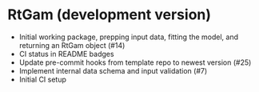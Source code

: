 # RtGam (development version)

* Initial working package, prepping input data, fitting the model, and returning an RtGam object (#14)
* CI status in README badges
* Update pre-commit hooks from template repo to newest version (#25)
* Implement internal data schema and input validation (#7)
* Initial CI setup
